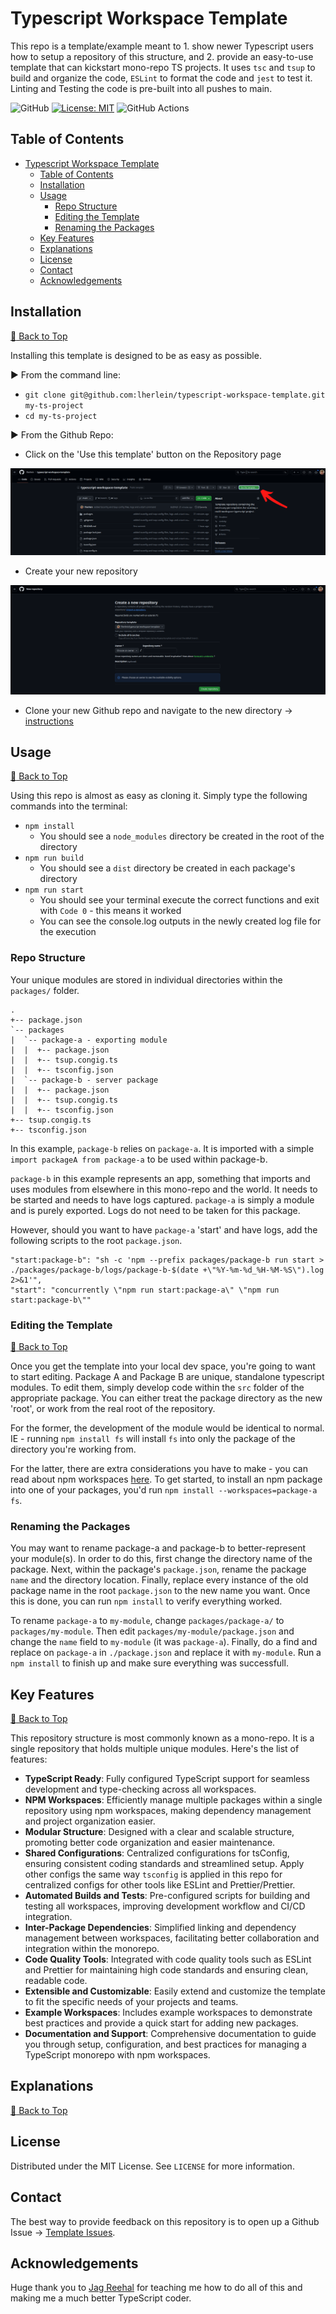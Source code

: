 # Typescript Workspace Template

This repo is a template/example meant to 1. show newer Typescript users how to setup a repository of this structure, and 2. provide an easy-to-use template that can kickstart mono-repo TS projects. It uses `tsc` and `tsup` to build and organize the code, `ESLint` to format the code and `jest` to test it. Linting and Testing the code is pre-built into all pushes to main.

![GitHub](https://img.shields.io/badge/github-%23121011.svg?style=for-the-badge&logo=github&logoColor=white)
[![License: MIT](https://img.shields.io/badge/License-MIT-yellow.svg)](https://opensource.org/licenses/MIT)
![GitHub Actions](https://img.shields.io/badge/github%20actions-%232671E5.svg?style=for-the-badge&logo=githubactions&logoColor=white)

## Table of Contents

- [Typescript Workspace Template](#typescript-workspace-template)
  - [Table of Contents](#table-of-contents)
  - [Installation](#installation)
  - [Usage](#usage)
    - [Repo Structure](#repo-structure)
    - [Editing the Template](#editing-the-template)
    - [Renaming the Packages](#renaming-the-packages)
  - [Key Features](#key-features)
  - [Explanations](#explanations)
  - [License](#license)
  - [Contact](#contact)
  - [Acknowledgements](#acknowledgements)

## Installation

[:arrow_up_small: Back to Top](#typescript-workspace-template)

Installing this template is designed to be as easy as possible. 

:arrow_forward: From the command line:

- `git clone git@github.com:lherlein/typescript-workspace-template.git my-ts-project`
- `cd my-ts-project`

:arrow_forward: From the Github Repo:

- Click on the 'Use this template' button on the Repository page

![template-button](./media/github-page-screenshot.png)

- Create your new repository

![create-repo](./media/second-page-screenshot-github.png)

- Clone your new Github repo and navigate to the new directory -> [instructions](https://docs.github.com/en/repositories/creating-and-managing-repositories/cloning-a-repository)

## Usage

[:arrow_up_small: Back to Top](#typescript-workspace-template)

Using this repo is almost as easy as cloning it. Simply type the following commands into the terminal:

- `npm install`
  - You should see a `node_modules` directory be created in the root of the directory
- `npm run build`
  - You should see a `dist` directory be created in each package's directory
- `npm run start`
  - You should see your terminal execute the correct functions and exit with `Code 0` - this means it worked
  - You can see the console.log outputs in the newly created log file for the execution 

### Repo Structure

Your unique modules are stored in individual directories within the `packages/` folder.

```
.
+-- package.json
`-- packages
|  `-- package-a - exporting module
|  |  +-- package.json
|  |  +-- tsup.congig.ts
|  |  +-- tsconfig.json 
|  `-- package-b - server package
|  |  +-- package.json
|  |  +-- tsup.congig.ts
|  |  +-- tsconfig.json
+-- tsup.congig.ts
+-- tsconfig.json
```

In this example, `package-b` relies on `package-a`. It is imported with a simple `import packageA from package-a` to be used within package-b.

`package-b` in this example represents an app, something that imports and uses modules from elsewhere in this mono-repo and the world. It needs to be started and needs to have logs captured. `package-a` is simply a module and is purely exported. Logs do not need to be taken for this package. 

However, should you want to have `package-a` 'start' and have logs, add the following scripts to the root `package.json`.

```
"start:package-b": "sh -c 'npm --prefix packages/package-b run start > ./packages/package-b/logs/package-b-$(date +\"%Y-%m-%d_%H-%M-%S\").log 2>&1'",
"start": "concurrently \"npm run start:package-a\" \"npm run start:package-b\""
```

### Editing the Template

[:arrow_up_small: Back to Top](#typescript-workspace-template)

Once you get the template into your local dev space, you're going to want to start editing. Package A and Package B are unique, standalone typescript modules. To edit them, simply develop code within the `src` folder of the appropriate package. You can either treat the package directory as the new 'root', or work from the real root of the repository. 

For the former, the development of the module would be identical to normal. IE - running `npm install fs` will install `fs` into only the package of the directory you're working from. 

For the latter, there are extra considerations you have to make - you can read about npm workspaces [here](https://docs.npmjs.com/cli/v8/using-npm/workspaces). To get started, to install an npm package into one of your packages, you'd run `npm install --workspaces=package-a fs`. 

### Renaming the Packages

You may want to rename package-a and package-b to better-represent your module(s). In order to do this, first change the directory name of the package. Next, within the package's `package.json`, rename the package `name` and the directory location. Finally, replace every instance of the old package name in the root `package.json` to the new name you want. Once this is done, you can run `npm install` to verify everything worked.

To rename `package-a` to `my-module`, change `packages/package-a/` to `packages/my-module`. Then edit `packages/my-module/package.json` and change the `name` field to `my-module` (it was `package-a`). Finally, do a find and replace on `package-a` in `./package.json` and replace it with `my-module`. Run a `npm install` to finish up and make sure everything was successfull.

## Key Features

[:arrow_up_small: Back to Top](#typescript-workspace-template)

This repository structure is most commonly known as a mono-repo. It is a single repository that holds multiple unique modules. Here's the list of features:

- **TypeScript Ready**: Fully configured TypeScript support for seamless development and type-checking across all workspaces.
- **NPM Workspaces**: Efficiently manage multiple packages within a single repository using npm workspaces, making dependency management and project organization easier.
- **Modular Structure**: Designed with a clear and scalable structure, promoting better code organization and easier maintenance.
- **Shared Configurations**: Centralized configurations for tsConfig, ensuring consistent coding standards and streamlined setup. Apply other configs the same way `tsconfig` is applied in this repo for centralized configs for other tools like ESLint and Prettier/Prettier.
- **Automated Builds and Tests**: Pre-configured scripts for building and testing all workspaces, improving development workflow and CI/CD integration.
- **Inter-Package Dependencies**: Simplified linking and dependency management between workspaces, facilitating better collaboration and integration within the monorepo.
- **Code Quality Tools**: Integrated with code quality tools such as ESLint and Prettier for maintaining high code standards and ensuring clean, readable code.
- **Extensible and Customizable**: Easily extend and customize the template to fit the specific needs of your projects and teams.
- **Example Workspaces**: Includes example workspaces to demonstrate best practices and provide a quick start for adding new packages.
- **Documentation and Support**: Comprehensive documentation to guide you through setup, configuration, and best practices for managing a TypeScript monorepo with npm workspaces.

## Explanations

[:arrow_up_small: Back to Top](#typescript-workspace-template)

## License

Distributed under the MIT License. See `LICENSE` for more information. 

## Contact

The best way to provide feedback on this repository is to open up a Github Issue -> [Template Issues](https://github.com/lherlein/typescript-workspace-template/issues). 

## Acknowledgements

Huge thank you to [Jag Reehal](https://github.com/jagreehal) for teaching me how to do all of this and making me a much better TypeScript coder.